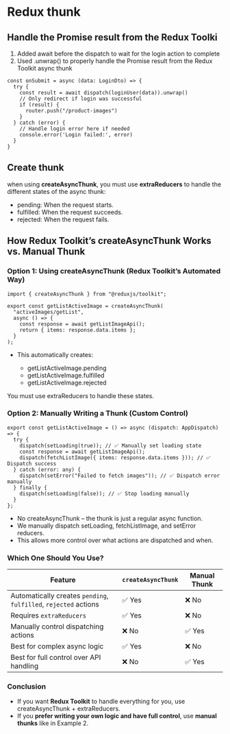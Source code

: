 # Redux thunk

## Handle the Promise result from the Redux Toolki

1. Added await before the dispatch to wait for the login action to complete
2. Used .unwrap() to properly handle the Promise result from the Redux Toolkit async thunk

```
const onSubmit = async (data: LoginDto) => {
  try {
    const result = await dispatch(loginUser(data)).unwrap()
    // Only redirect if login was successful
    if (result) {
      router.push("/product-images")
    }
  } catch (error) {
    // Handle login error here if needed
    console.error('Login failed:', error)
  }
}
```

## Create thunk

when using **createAsyncThunk**, you must use **extraReducers** to handle the different states of the async thunk:

- pending: When the request starts.
- fulfilled: When the request succeeds.
- rejected: When the request fails.

## How Redux Toolkit’s createAsyncThunk Works vs. Manual Thunk

### Option 1: Using createAsyncThunk (Redux Toolkit’s Automated Way)

```
import { createAsyncThunk } from "@reduxjs/toolkit";

export const getListActiveImage = createAsyncThunk(
  "activeImages/getList",
  async () => {
    const response = await getListImageApi();
    return { items: response.data.items };
  }
);
```

- This automatically creates:

  - getListActiveImage.pending
  - getListActiveImage.fulfilled
  - getListActiveImage.rejected

You must use extraReducers to handle these states.

### Option 2: Manually Writing a Thunk (Custom Control)

```
export const getListActiveImage = () => async (dispatch: AppDispatch) => {
  try {
    dispatch(setLoading(true)); // ✅ Manually set loading state
    const response = await getListImageApi();
    dispatch(fetchListImage({ items: response.data.items })); // ✅ Dispatch success
  } catch (error: any) {
    dispatch(setError("Failed to fetch images")); // ✅ Dispatch error manually
  } finally {
    dispatch(setLoading(false)); // ✅ Stop loading manually
  }
};
```

- No createAsyncThunk – the thunk is just a regular async function.
- We manually dispatch setLoading, fetchListImage, and setError reducers.
- This allows more control over what actions are dispatched and when.

### Which One Should You Use?

| Feature                                                          | `createAsyncThunk` | Manual Thunk |
| ---------------------------------------------------------------- | ------------------ | ------------ |
| Automatically creates `pending`, `fulfilled`, `rejected` actions | ✅ Yes             | ❌ No        |
| Requires `extraReducers`                                         | ✅ Yes             | ❌ No        |
| Manually control dispatching actions                             | ❌ No              | ✅ Yes       |
| Best for complex async logic                                     | ✅ Yes             | ❌ No        |
| Best for full control over API handling                          | ❌ No              | ✅ Yes       |

### Conclusion

- If you want **Redux Toolkit** to handle everything for you, use createAsyncThunk + extraReducers.
- If you **prefer writing your own logic and have full control**, use **manual thunks** like in Example 2.
